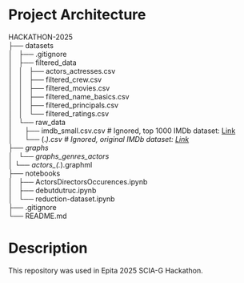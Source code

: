 # Project Architecture

HACKATHON-2025  
├── datasets  
│   ├── .gitignore  
│   ├── filtered_data  
│   │   ├── actors_actresses.csv  
│   │   ├── filtered_crew.csv  
│   │   ├── filtered_movies.csv  
│   │   ├── filtered_name_basics.csv  
│   │   ├── filtered_principals.csv  
│   │   └── filtered_ratings.csv  
│   └── raw_data  
│       ├── imdb_small.csv.csv          # Ignored, top 1000 IMDb dataset: [Link](https://www.kaggle.com/datasets/harshitshankhdhar/imdb-dataset-of-top-1000-movies-and-tv-shows)  
│       └── (.*).csv                    # Ignored, original IMDb dataset: [Link](https://datasets.imdbws.com/)  
├── graphs  
│   └── graphs_genres_actors  
│       └── actors_(.*).graphml  
├── notebooks  
│   ├── ActorsDirectorsOccurences.ipynb  
│   ├── debutdutruc.ipynb  
│   └── reduction-dataset.ipynb  
├── .gitignore  
└── README.md  

# Description

This repository was used in Epita 2025 SCIA-G Hackathon.
